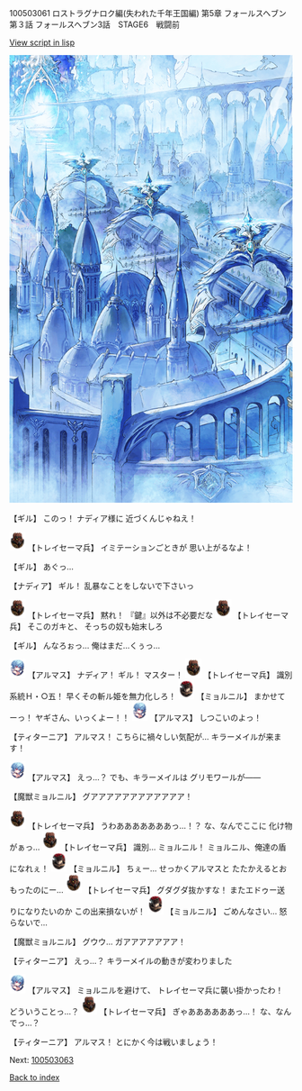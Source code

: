 100503061 ロストラグナロク編(失われた千年王国編) 第5章 フォールスヘブン 第３話 フォールスヘブン3話　STAGE6　戦闘前

[View script in lisp](../scripts/100503061.txt)

![400_angel_town_daytime.png](../images/backgrounds/400_angel_town_daytime.png)

【ギル】
このっ！
ナディア様に
近づくんじゃねえ！

<img src="../images/units/3830001.png" alt="3830001.png" height="34"/>
【トレイセーマ兵】
イミテーションごときが
思い上がるなよ！

【ギル】
あぐっ…

【ナディア】
ギル！
乱暴なことをしないで下さいっ

<img src="../images/units/3830001.png" alt="3830001.png" height="34"/>
【トレイセーマ兵】
黙れ！
『鍵』以外は不必要だな

<img src="../images/units/3830001.png" alt="3830001.png" height="34"/>
【トレイセーマ兵】
そこのガキと、
そっちの奴も始末しろ

【ギル】
んなろぉっ…
俺はまだ…くぅっ…

<img src="../images/units/3103811.png" alt="3103811.png" height="34"/>
【アルマス】
ナディア！
ギル！
マスター！

<img src="../images/units/3830001.png" alt="3830001.png" height="34"/>
【トレイセーマ兵】
識別系統Ｈ・○五！
早くその斬ル姫を無力化しろ！

<img src="../images/units/1200191.png" alt="1200191.png" height="34"/>
【ミョルニル】
まかせてーっ！
ヤギさん、いっくよー！！

<img src="../images/units/3103811.png" alt="3103811.png" height="34"/>
【アルマス】
しつこいのよっ！

【ティターニア】
アルマス！
こちらに禍々しい気配が…
キラーメイルが来ます！

<img src="../images/units/3103811.png" alt="3103811.png" height="34"/>
【アルマス】
えっ…？
でも、キラーメイルは
グリモワールが――

【魔獣ミョルニル】
グアアアアアアアアアアアア！

<img src="../images/units/3830001.png" alt="3830001.png" height="34"/>
【トレイセーマ兵】
うわあああああああっ…！？
な、なんでここに
化け物がぁっ…

<img src="../images/units/3830001.png" alt="3830001.png" height="34"/>
【トレイセーマ兵】
識別…
ミョルニル！
ミョルニル、俺達の盾になれぇ！

<img src="../images/units/1200191.png" alt="1200191.png" height="34"/>
【ミョルニル】
ちぇー…
せっかくアルマスと
たたかえるとおもったのにー…

<img src="../images/units/3830001.png" alt="3830001.png" height="34"/>
【トレイセーマ兵】
グダグダ抜かすな！
またエドゥー送りになりたいのか
この出来損ないが！

<img src="../images/units/1200191.png" alt="1200191.png" height="34"/>
【ミョルニル】
ごめんなさい…
怒らないで…

【魔獣ミョルニル】
グウウ…
ガアアアアアアア！

【ティターニア】
えっ…？
キラーメイルの動きが変わりました

<img src="../images/units/3103811.png" alt="3103811.png" height="34"/>
【アルマス】
ミョルニルを避けて、
トレイセーマ兵に襲い掛かったわ！
どういうことっ…？

<img src="../images/units/3830001.png" alt="3830001.png" height="34"/>
【トレイセーマ兵】
ぎゃああああああっ…！
な、なんでっ…？

【ティターニア】
アルマス！
とにかく今は戦いましょう！

Next: [100503063](100503063.md)

[Back to index](index.md)
